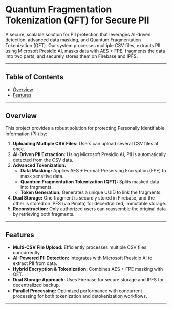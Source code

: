 # Quantum Fragmentation Tokenization (QFT) for Secure PII

A secure, scalable solution for PII protection that leverages AI-driven detection, advanced data masking, and Quantum Fragmentation Tokenization (QFT). Our system processes multiple CSV files, extracts PII using Microsoft Presidio AI, masks data with AES + FPE, fragments the data into two parts, and securely stores them on Firebase and IPFS.

---

## Table of Contents

- [Overview](#overview)
- [Features](#features)


---

## Overview

This project provides a robust solution for protecting Personally Identifiable Information (PII) by:

1. **Uploading Multiple CSV Files:** Users can upload several CSV files at once.
2. **AI-Driven PII Extraction:** Using Microsoft Presidio AI, PII is automatically detected from the CSV data.
3. **Advanced Tokenization:** 
   - **Data Masking:** Applies AES + Format-Preserving Encryption (FPE) to mask sensitive data.
   - **Quantum Fragmentation Tokenization (QFT):** Splits masked data into fragments.
   - **Token Generation:** Generates a unique UUID to link the fragments.
4. **Dual Storage:** One fragment is securely stored in Firebase, and the other is stored on IPFS (via Pinata) for decentralized, immutable storage.
5. **Reconstruction:** Only authorized users can reassemble the original data by retrieving both fragments.

---

## Features

- **Multi-CSV File Upload:** Efficiently processes multiple CSV files concurrently.
- **AI-Powered PII Detection:** Integrates with Microsoft Presidio AI to extract PII from data.
- **Hybrid Encryption & Tokenization:** Combines AES + FPE masking with QFT.
- **Dual Storage Approach:** Uses Firebase for secure storage and IPFS for decentralized backup.
- **Parallel Processing:** Optimized performance with concurrent processing for both tokenization and detokenization workflows.

---

